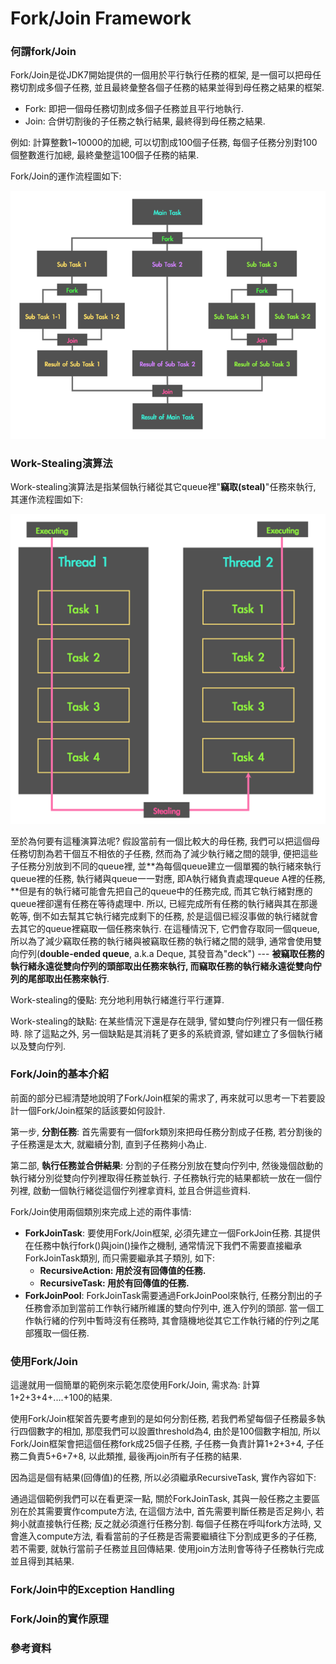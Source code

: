 # Fork/Join Framework

### 何謂fork/Join

Fork/Join是從JDK7開始提供的一個用於平行執行任務的框架, 是一個可以把母任務切割成多個子任務, 並且最終彙整各個子任務的結果並得到母任務之結果的框架.

* Fork: 即把一個母任務切割成多個子任務並且平行地執行.
* Join: 合併切割後的子任務之執行結果, 最終得到母任務之結果.

例如: 計算整數1~10000的加總, 可以切割成100個子任務, 每個子任務分別對100個整數進行加總, 最終彙整這100個子任務的結果.

Fork/Join的運作流程圖如下:

![](/assets/jmm-111.png)

### Work-Stealing演算法

Work-stealing演算法是指某個執行緒從其它queue裡"**竊取\(steal\)**"任務來執行, 其運作流程圖如下:

![](/assets/jmm-112.png)

至於為何要有這種演算法呢? 假設當前有一個比較大的母任務, 我們可以把這個母任務切割為若干個互不相依的子任務, 然而為了減少執行緒之間的競爭, 便把這些子任務分別放到不同的queue裡, 並**為每個queue建立一個單獨的執行緒來執行queue裡的任務, 執行緒與queue一一對應, 即A執行緒負責處理queue A裡的任務, **但是有的執行緒可能會先把自己的queue中的任務完成, 而其它執行緒對應的queue裡卻還有任務在等待處理中. 所以, 已經完成所有任務的執行緒與其在那邊乾等, 倒不如去幫其它執行緒完成剩下的任務, 於是這個已經沒事做的執行緒就會去其它的queue裡竊取一個任務來執行. 在這種情況下, 它們會存取同一個queue, 所以為了減少竊取任務的執行緒與被竊取任務的執行緒之間的競爭, 通常會使用雙向佇列\(**double-ended queue**, a.k.a Deque, 其發音為"deck"\) --- **被竊取任務的執行緒永遠從雙向佇列的頭部取出任務來執行, 而竊取任務的執行緒永遠從雙向佇列的尾部取出任務來執行**.

Work-stealing的優點: 充分地利用執行緒進行平行運算.

Work-stealing的缺點: 在某些情況下還是存在競爭, 譬如雙向佇列裡只有一個任務時. 除了這點之外, 另一個缺點是其消耗了更多的系統資源, 譬如建立了多個執行緒以及雙向佇列.

### Fork/Join的基本介紹

前面的部分已經清楚地說明了Fork/Join框架的需求了, 再來就可以思考一下若要設計一個Fork/Join框架的話該要如何設計.

第一步, **分割任務**: 首先需要有一個fork類別來把母任務分割成子任務, 若分割後的子任務還是太大, 就繼續分割, 直到子任務夠小為止.

第二部, **執行任務並合併結果**: 分割的子任務分別放在雙向佇列中, 然後幾個啟動的執行緒分別從雙向佇列裡取得任務並執行. 子任務執行完的結果都統一放在一個佇列裡, 啟動一個執行緒從這個佇列裡拿資料, 並且合併這些資料.

Fork/Join使用兩個類別來完成上述的兩件事情:

* **ForkJoinTask**: 要使用Fork/Join框架, 必須先建立一個ForkJoin任務. 其提供在任務中執行fork\(\)與join\(\)操作之機制, 通常情況下我們不需要直接繼承ForkJoinTask類別, 而只需要繼承其子類別, 如下:
  * **RecursiveAction: 用於沒有回傳值的任務.**
  * **RecursiveTask: 用於有回傳值的任務.**
* **ForkJoinPool**: ForkJoinTask需要通過ForkJoinPool來執行, 任務分割出的子任務會添加到當前工作執行緒所維護的雙向佇列中, 進入佇列的頭部. 當一個工作執行緒的佇列中暫時沒有任務時, 其會隨機地從其它工作執行緒的佇列之尾部獲取一個任務.

### 使用Fork/Join

這邊就用一個簡單的範例來示範怎麼使用Fork/Join, 需求為: 計算1+2+3+4+....+100的結果.

使用Fork/Join框架首先要考慮到的是如何分割任務, 若我們希望每個子任務最多執行四個數字的相加, 那麼我們可以設置threshold為4, 由於是100個數字相加, 所以Fork/Join框架會把這個任務fork成25個子任務, 子任務一負責計算1+2+3+4, 子任務二負責5+6+7+8, 以此類推, 最後再join所有子任務的結果.

因為這是個有結果\(回傳值\)的任務, 所以必須繼承RecursiveTask, 實作內容如下:





通過這個範例我們可以在看更深一點, 關於ForkJoinTask, 其與一般任務之主要區別在於其需要實作compute方法, 在這個方法中, 首先需要判斷任務是否足夠小, 若夠小就直接執行任務; 反之就必須進行任務分割. 每個子任務在呼叫fork方法時, 又會進入compute方法, 看看當前的子任務是否需要繼續往下分割成更多的子任務, 若不需要, 就執行當前子任務並且回傳結果. 使用join方法則會等待子任務執行完成並且得到其結果.



### Fork/Join中的Exception Handling

### Fork/Join的實作原理

### 參考資料



